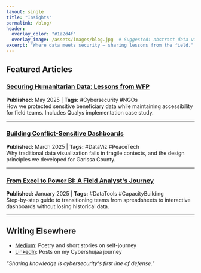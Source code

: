 ```yaml
---
layout: single
title: "Insights"
permalink: /blog/
header:
  overlay_color: "#1a2d4f"
  overlay_image: /assets/images/blog.jpg  # Suggested: abstract data visualization or secure server image
excerpt: "Where data meets security – sharing lessons from the field."
---
```


## Featured Articles

### [Securing Humanitarian Data: Lessons from WFP](/blog/wfp-security)  
**Published:** May 2025 | **Tags:** #Cybersecurity #NGOs  
How we protected sensitive beneficiary data while maintaining accessibility for field teams. Includes Qualys implementation case study.

---

### [Building Conflict-Sensitive Dashboards](/blog/garissa-dashboards)  
**Published:** March 2025 | **Tags:** #DataViz #PeaceTech  
Why traditional data visualization fails in fragile contexts, and the design principles we developed for Garissa County.

---

### [From Excel to Power BI: A Field Analyst's Journey](/blog/powerbi-migration)  
**Published:** January 2025 | **Tags:** #DataTools #CapacityBuilding  
Step-by-step guide to transitioning teams from spreadsheets to interactive dashboards without losing historical data.

---

## Writing Elsewhere

- [Medium](https://medium.com/@ythera32): Poetry and short stories on self-journey  
- [LinkedIn](https://www.linkedin.com/in/waithera-kamau/): Posts on my Cybershujaa journey

*"Sharing knowledge is cybersecurity's first line of defense."*  
